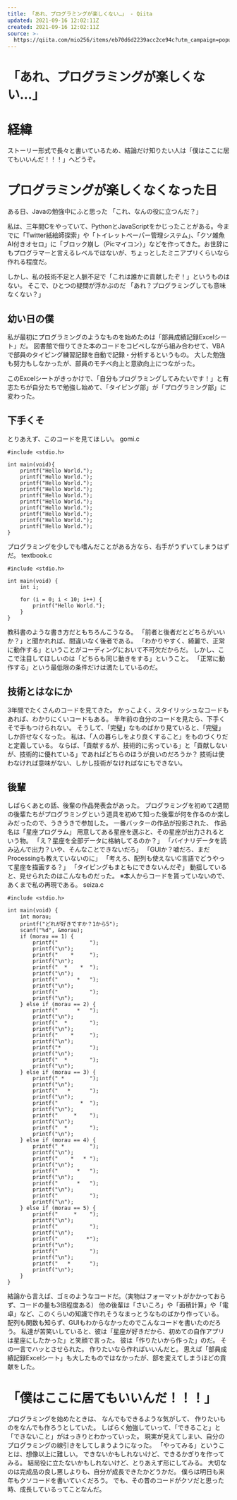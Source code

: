 ```yaml
---
title: 「あれ、プログラミングが楽しくない…」 - Qiita
updated: 2021-09-16 12:02:11Z
created: 2021-09-16 12:02:11Z
source: >-
  https://qiita.com/mio256/items/eb70d6d2239acc2ce94c?utm_campaign=popular_items&utm_medium=feed&utm_source=popular_items
---
```


# 「あれ、プログラミングが楽しくない…」

# 経緯

ストーリー形式で長々と書いているため、結論だけ知りたい人は「僕はここに居てもいいんだ！！！」へどうぞ。

# プログラミングが楽しくなくなった日

ある日、Javaの勉強中にふと思った
「これ、なんの役に立つんだ？」

私は、三年間Cをやっていて、PythonとJavaScriptをかじったことがある。今までに「Twitter紙絵師探索」や「トイレットペーパー管理システム」、「クソ雑魚AI付きオセロ」に「ブロック崩し（Picマイコン）」などを作ってきた。お世辞にもプログラマーと言えるレベルではないが、ちょっとしたミニアプリくらいなら作れる程度だ。

しかし、私の技術不足と人脈不足で「これは誰かに貢献したぞ！」というものはない。
そこで、ひとつの疑問が浮かぶのだ
「あれ？プログラミングしても意味なくない？」

## 幼い日の僕

私が最初にプログラミングのようなものを始めたのは「部員成績記録Excelシート」だ。
図書館で借りてきた本のコードをコピペしながら組み合わせて、VBAで部員のタイピング練習記録を自動で記録・分析するというもの。
大した勉強も努力もしなかったが、部員のモチベ向上と意欲向上につながった。

このExcelシートがきっかけで、「自分もプログラミングしてみたいです！」と有志たちが自分たちで勉強し始めて、「タイピング部」が「プログラミング部」に変わった。

## 下手くそ

とりあえず、このコードを見てほしい。
gomi.c

```
#include <stdio.h>

int main(void){
    printf("Hello World.");
    printf("Hello World.");
    printf("Hello World.");
    printf("Hello World.");
    printf("Hello World.");
    printf("Hello World.");
    printf("Hello World.");
    printf("Hello World.");
    printf("Hello World.");
    printf("Hello World.");
}
```

プログラミングを少しでも嗜んだことがある方なら、右手がうずいてしまうはずだ。
textbook.c

```
#include <stdio.h>

int main(void) {
    int i;

    for (i = 0; i < 10; i++) {
        printf("Hello World.");
    }
}
```

教科書のような書き方だともちろんこうなる。
「前者と後者だとどちらがいいか？」と聞かれれば、間違いなく後者である。
「わかりやすく、綺麗で、正常に動作する」ということがコーディングにおいて不可欠だからだ。
しかし、ここで注目してほしいのは「どちらも同じ動きをする」ということ。
「正常に動作する」という最低限の条件だけは満たしているのだ。

## 技術とはなにか

3年間でたくさんのコードを見てきた。
かっこよく、スタイリッシュなコードもあれば、わかりにくいコードもある。
半年前の自分のコードを見たら、下手くそで手もつけられない。
そうして、「完璧」なものばかり見ていると、「完璧」しか許せなくなった。
私は、「人の暮らしをより良くすること」をものづくりだと定義している。
ならば、「貢献するが、技術的に劣っている」と「貢献しないが、技術的に優れている」であればどちらのほうが良いのだろうか？
技術は使わなければ意味がない、しかし技術がなければなにもできない。

## 後輩

しばらくあとの話、後輩の作品発表会があった。
プログラミングを初めて2週間の後輩たちがプログラミングという道具を初めて知った後輩が何を作るのか楽しみだったので、うきうきで参加した。
一番バッターの作品が投影された、
作品名は「星座プログラム」
用意してある星座を選ぶと、その星座が出力されるという物。
「え？星座を全部データに格納してるのか？」
「バイナリデータを読み込んで出力？いや、そんなことできないだろ」
「GUIか？嘘だろ、まだProcessingも教えていないのに」
「考えろ、配列も使えないC言語でどうやって星座を描画する？」
「タイピングもまともにできないんだぞ」
動揺していると、見せられたのはこんなものだった。
※本人からコードを貰っていないので、あくまで私の再現である。
seiza.c

```
#include <stdio.h>

int main(void) {
    int morau;
    printf("どれが好きですか？1から5");
    scanf("%d", &morau);
    if (morau == 1) {
        printf("          ");
        printf("\n");
        printf("    *     ");
        printf("\n");
        printf("  *    *  ");
        printf("\n");
        printf("      *   ");
        printf("\n");
        printf("          ");
        printf("\n");
    } else if (morau == 2) {
        printf("      *   ");
        printf("\n");
        printf("  *       ");
        printf("\n");
        printf("    *     ");
        printf("\n");
        printf("*         ");
        printf("\n");
        printf("  *       ");
        printf("\n");
    } else if (morau == 3) {
        printf(" *        ");
        printf("\n");
        printf("   *      ");
        printf("\n");
        printf("       *  ");
        printf("\n");
        printf("     *    ");
        printf("\n");
        printf("  *       ");
        printf("\n");
    } else if (morau == 4) {
        printf(" *        ");
        printf("\n");
        printf("    *   * ");
        printf("\n");
        printf("      *   ");
        printf("\n");
        printf("      *   ");
        printf("\n");
        printf("          ");
        printf("\n");
    } else if (morau == 5) {
        printf("     *    ");
        printf("\n");
        printf("          ");
        printf("\n");
        printf("         *");
        printf("\n");
        printf("          ");
        printf("\n");
        printf("   *      ");
        printf("\n");
    }
}
```

結論から言えば、ゴミのようなコードだ。（実物はフォーマットがかかっておらず、コードの量も3倍程度ある）
他の後輩は「さいころ」や「面積計算」や「電卓」など、このくらいの知識で作れそうなまっとうなものばかり作っている。
配列も関数も知らず、GUIもわからなかったのでこんなコードを書いたのだろう。
私達が苦笑いしていると、彼は「星座が好きだから、初めての自作アプリは星座にしたかった」と笑顔で言った。
彼は「作りたいから作った」のだ。
その一言でハッとさせられた。
作りたいなら作ればいいんだと。
思えば「部員成績記録Excelシート」も大したものではなかったが、部を変えてしまうほどの貢献をした。

# 「僕はここに居てもいいんだ！！！」

プログラミングを始めたときは、
なんでもできるような気がして、
作りたいものをなんでも作ろうとしていた。
しばらく勉強していって、「できること」と「できないこと」がはっきりとわかっていった。
現実が見えてしまい、自分のプログラミングの線引きをしてしまうようになった。
「やってみる」ということは、想像以上に難しい。
できないかもしれないけど、できるかぎりを作ってみる。
結局役に立たないかもしれないけど、とりあえず形にしてみる。
大切なのは完成品の良し悪しよりも、自分が成長できたかどうかだ。
僕らは明日も来年もクソコードを書いていくだろう。
でも、その昔のコードがクソだと思った時、成長しているってことなんだ。